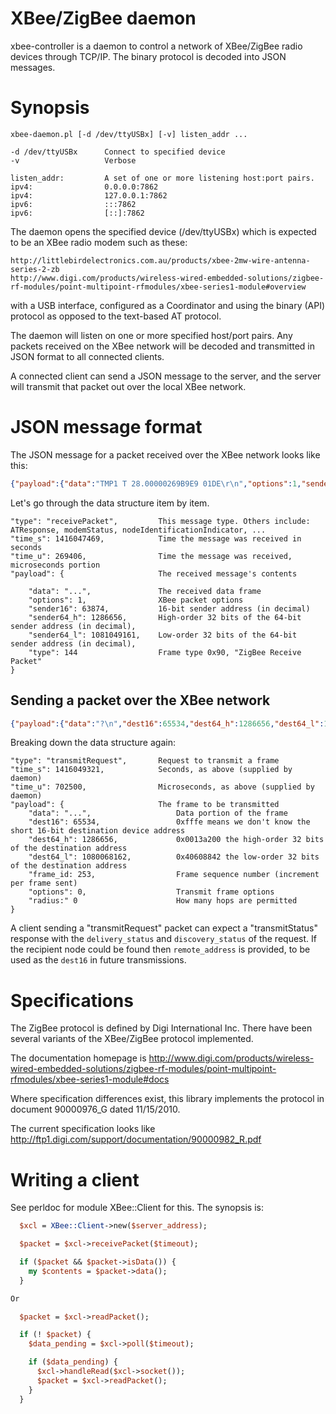 # XBee/ZigBee daemon

xbee-controller is a daemon to control a network of XBee/ZigBee radio devices
through TCP/IP. The binary protocol is decoded into JSON messages.

# Synopsis

    xbee-daemon.pl [-d /dev/ttyUSBx] [-v] listen_addr ...

    -d /dev/ttyUSBx      Connect to specified device
	-v                   Verbose

	listen_addr:         A set of one or more listening host:port pairs.
	ipv4:                0.0.0.0:7862
	ipv4:                127.0.0.1:7862
	ipv6:                :::7862
	ipv6:                [::]:7862

The daemon opens the specified device (/dev/ttyUSBx) which is expected to
be an XBee radio modem such as these:

	http://littlebirdelectronics.com.au/products/xbee-2mw-wire-antenna-series-2-zb
	http://www.digi.com/products/wireless-wired-embedded-solutions/zigbee-rf-modules/point-multipoint-rfmodules/xbee-series1-module#overview

with a USB interface, configured as a Coordinator and
using the binary (API) protocol as opposed to the text-based AT protocol.

The daemon will listen on one or more specified host/port pairs. Any packets
received on the XBee network will be decoded and transmitted in JSON format
to all connected clients.

A connected client can send a JSON message to the server, and the server will
transmit that packet out over the local XBee network.

# JSON message format

The JSON message for a packet received over the XBee network looks like this:

```json
{"payload":{"data":"TMP1 T 28.00000269B9E9 01DE\r\n","options":1,"sender16":63874,"sender64_h":1286656,"sender64_l":1081049161,"type":144},"time_s":1416047469,"time_u":269406,"type":"receivePacket"}
```

Let's go through the data structure item by item.

	"type": "receivePacket",         This message type. Others include: ATResponse, modemStatus, nodeIdentificationIndicator, ...
	"time_s": 1416047469,            Time the message was received in seconds
	"time_u": 269406,                Time the message was received, microseconds portion
	"payload": {                     The received message's contents

		"data": "...",               The received data frame
		"options": 1,                XBee packet options
		"sender16": 63874,           16-bit sender address (in decimal)
		"sender64_h": 1286656,       High-order 32 bits of the 64-bit sender address (in decimal),
		"sender64_l": 1081049161,    Low-order 32 bits of the 64-bit sender address (in decimal),
		"type": 144                  Frame type 0x90, "ZigBee Receive Packet"
	}

## Sending a packet over the XBee network

```json
{"payload":{"data":"?\n","dest16":65534,"dest64_h":1286656,"dest64_l":1080068162,"frame_id":253,"options":0,"radius":0},"time_s":1416049321,"time_u":702500,"type":"transmitRequest"}
```

Breaking down the data structure again:

	"type": "transmitRequest",       Request to transmit a frame
	"time_s": 1416049321,            Seconds, as above (supplied by daemon)
	"time_u": 702500,                Microseconds, as above (supplied by daemon)
	"payload": {                     The frame to be transmitted
		"data": "...",                   Data portion of the frame
		"dest16": 65534,                 0xfffe means we don't know the short 16-bit destination device address
		"dest64_h": 1286656,             0x0013a200 the high-order 32 bits of the destination address
		"dest64_l": 1080068162,          0x40608842 the low-order 32 bits of the destination address
		"frame_id: 253,                  Frame sequence number (increment per frame sent)
		"options": 0,                    Transmit frame options
		"radius:" 0                      How many hops are permitted
	}

A client sending a "transmitRequest" packet can expect a "transmitStatus" response
with the `delivery_status` and `discovery_status` of the request. If the recipient node
could be found then `remote_address` is provided, to be used as the `dest16` in
future transmissions.

# Specifications

The ZigBee protocol is defined by Digi International Inc. There have been several variants
of the XBee/ZigBee protocol implemented.

The documentation homepage is http://www.digi.com/products/wireless-wired-embedded-solutions/zigbee-rf-modules/point-multipoint-rfmodules/xbee-series1-module#docs

Where specification differences exist, this library implements the protocol in document
90000976_G dated 11/15/2010.

The current specification looks like http://ftp1.digi.com/support/documentation/90000982_R.pdf

# Writing a client

See perldoc for module XBee::Client for this. The synopsis is:

```perl
  $xcl = XBee::Client->new($server_address);

  $packet = $xcl->receivePacket($timeout);

  if ($packet && $packet->isData()) {
    my $contents = $packet->data();
  }

Or

  $packet = $xcl->readPacket();

  if (! $packet) {
    $data_pending = $xcl->poll($timeout);

    if ($data_pending) {
      $xcl->handleRead($xcl->socket());
      $packet = $xcl->readPacket();
    }
  }
```

